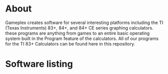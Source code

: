 # About
Gameplex creates software for several interesting platforms including the TI (Texas Instruments) 83+, 84+, and 84+ CE series graphing calculators. these programs are anything from games to an entire basic operating system built in the Program feature of the calculators. All of our programs for the TI 83+ Calculators can be found here in this repository.

# Software listing
